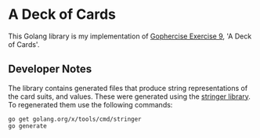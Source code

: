 # A Deck of Cards

This Golang library is my implementation of [Gophercise Exercise 9](https://gophercises.com/), 'A Deck of Cards'.


## Developer Notes

The library contains generated files that produce string representations of the card suits, and values. These were generated using the [stringer library](https://godoc.org/golang.org/x/tools/cmd/stringer). To regenerated them use the following commands:

```
go get golang.org/x/tools/cmd/stringer
go generate
```